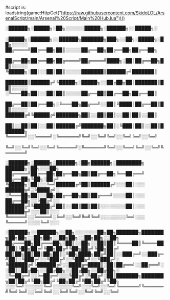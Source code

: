 #script is: loadstring(game:HttpGet("https://raw.githubusercontent.com/SkidoLOL/ArsenalScript/main/Arsenal%20Script/Main%20Hub.lua"))()

░██████╗░█████╗░██╗░░░░░░█████╗░██████╗░░█████╗░  ░█████╗░██████╗░░██████╗███████╗███╗░░██╗░█████╗░██╗░░░░░
██╔════╝██╔══██╗██║░░░░░██╔══██╗██╔══██╗██╔══██╗  ██╔══██╗██╔══██╗██╔════╝██╔════╝████╗░██║██╔══██╗██║░░░░░
╚█████╗░██║░░██║██║░░░░░███████║██████╔╝███████║  ███████║██████╔╝╚█████╗░█████╗░░██╔██╗██║███████║██║░░░░░
░╚═══██╗██║░░██║██║░░░░░██╔══██║██╔══██╗██╔══██║  ██╔══██║██╔══██╗░╚═══██╗██╔══╝░░██║╚████║██╔══██║██║░░░░░
██████╔╝╚█████╔╝███████╗██║░░██║██║░░██║██║░░██║  ██║░░██║██║░░██║██████╔╝███████╗██║░╚███║██║░░██║███████╗
╚═════╝░░╚════╝░╚══════╝╚═╝░░╚═╝╚═╝░░╚═╝╚═╝░░╚═╝  ╚═╝░░╚═╝╚═╝░░╚═╝╚═════╝░╚══════╝╚═╝░░╚══╝╚═╝░░╚═╝╚══════╝

░██████╗░█████╗░██████╗░██╗██████╗░████████╗  ██████╗░██╗░░░██╗
██╔════╝██╔══██╗██╔══██╗██║██╔══██╗╚══██╔══╝  ██╔══██╗╚██╗░██╔╝
╚█████╗░██║░░╚═╝██████╔╝██║██████╔╝░░░██║░░░  ██████╦╝░╚████╔╝░
░╚═══██╗██║░░██╗██╔══██╗██║██╔═══╝░░░░██║░░░  ██╔══██╗░░╚██╔╝░░
██████╔╝╚█████╔╝██║░░██║██║██║░░░░░░░░██║░░░  ██████╦╝░░░██║░░░
╚═════╝░░╚════╝░╚═╝░░╚═╝╚═╝╚═╝░░░░░░░░╚═╝░░░  ╚═════╝░░░░╚═╝░░░

░██████╗░░██████╗░░██╗░░░░░░░██╗██╗███████╗███████╗██╗██╗░░██╗██╗░░██╗██╗░░██╗██╗░░██╗
██╔═══██╗██╔═══██╗░██║░░██╗░░██║██║╚════██║╚════██║██║╚██╗██╔╝╚██╗██╔╝╚██╗██╔╝╚██╗██╔╝
██║██╗██║██║██╗██║░╚██╗████╗██╔╝██║░░███╔═╝░░███╔═╝██║░╚███╔╝░░╚███╔╝░░╚███╔╝░░╚███╔╝░
╚██████╔╝╚██████╔╝░░████╔═████║░██║██╔══╝░░██╔══╝░░██║░██╔██╗░░██╔██╗░░██╔██╗░░██╔██╗░
░╚═██╔═╝░░╚═██╔═╝░░░╚██╔╝░╚██╔╝░██║███████╗███████╗██║██╔╝╚██╗██╔╝╚██╗██╔╝╚██╗██╔╝╚██╗
░░░╚═╝░░░░░░╚═╝░░░░░░╚═╝░░░╚═╝░░╚═╝╚══════╝╚══════╝╚═╝╚═╝░░╚═╝╚═╝░░╚═╝╚═╝░░╚═╝╚═╝░░╚═╝
